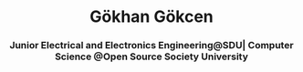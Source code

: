 <h1 align="center">Gökhan Gökcen</h1>
<h3 align="center">Junior Electrical and Electronics Engineering@SDU| Computer Science @Open Source Society University</h3>
